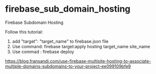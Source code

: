 # firebase_sub_domain_hosting
Firebase Subdomain Hosting

Follow this tutorial:

1. add  "target": "target_name" to firebase.json file
2. Use command: firebase target:apply hosting target_name site_name
3. Use commad : firebase deploy

https://blog.fransandi.com/use-firebase-multisite-hosting-to-associate-multiple-domains-subdomains-to-your-project-ee099109bfe9
